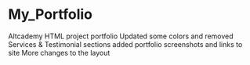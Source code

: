 # My_Portfolio
Altcademy HTML project portfolio
Updated some colors and removed Services & Testimonial sections
added portfolio screenshots and links to site
More changes to the layout